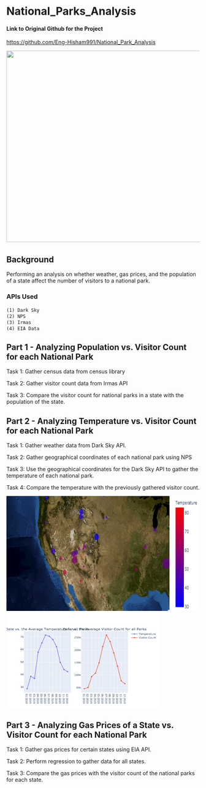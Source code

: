 # National_Parks_Analysis

#### Link to Original Github for the Project 

https://github.com/Eng-Hisham991/National_Park_Analysis

<img src="https://news.harvard.edu/wp-content/uploads/2019/09/leo-serrat_unsplash-1.jpg?w=1600&h=900&crop=1" width="1000" height="500">

## Background 

Performing an analysis on whether weather, gas prices, and the population of a state affect the number of visitors to a national park. 

### APIs Used 

    (1) Dark Sky 
    (2) NPS 
    (3) Irmas 
    (4) EIA Data
    
## Part 1 - Analyzing Population vs. Visitor Count for each National Park 

Task 1: Gather census data from census library 

Task 2: Gather visitor count data from Irmas API 

Task 3: Compare the visitor count for national parks in a state with the population of the state. 

## Part 2 - Analyzing Temperature vs. Visitor Count for each National Park 

Task 1: Gather weather data from Dark Sky API. 

Task 2: Gather geographical coordinates of each national park using NPS 

Task 3: Use the geographical coordinates for the Dark Sky API to gather the temperature of each national park. 

Task 4: Compare the temperature with the previously gathered visitor count. 


<img src="https://github.com/Abdullah101298/National_Parks_Analysis/blob/master/Images/TerrainMapWeather.png?raw=true" width="800" height="300">

<img src="https://github.com/Abdullah101298/National_Parks_Analysis/blob/master/Images/TemperaturevsVisitorCountLineplot.png?raw=true" width="400" height="250">


## Part 3 - Analyzing Gas Prices of a State vs. Visitor Count for each National Park

Task 1: Gather gas prices for certain states using EIA API. 

Task 2: Perform regression to gather data for all states. 

Task 3: Compare the gas prices with the visitor count of the national parks for each state. 
